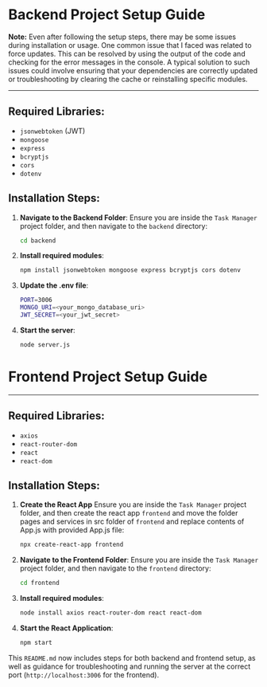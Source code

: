 # Backend Project Setup Guide

**Note:** Even after following the setup steps, there may be some issues during installation or usage. One common issue that I faced was related to force updates. This can be resolved by using the output of the code and checking for the error messages in the console. A typical solution to such issues could involve ensuring that your dependencies are correctly updated or troubleshooting by clearing the cache or reinstalling specific modules.

---

## Required Libraries:
- `jsonwebtoken` (JWT)
- `mongoose`
- `express`
- `bcryptjs`
- `cors`
- `dotenv`

## Installation Steps:

1. **Navigate to the Backend Folder**:
   Ensure you are inside the `Task Manager` project folder, and then navigate to the `backend` directory:
   ```bash
   cd backend
2. **Install required modules**:
   ```bash
   npm install jsonwebtoken mongoose express bcryptjs cors dotenv
3. **Update the .env file**:
   ```bash
   PORT=3006
   MONGO_URI=<your_mongo_database_uri>
   JWT_SECRET=<your_jwt_secret>
4. **Start the server**:
    ```bash
    node server.js

# Frontend Project Setup Guide

---

## Required Libraries:
- `axios`
- `react-router-dom`
- `react`
- `react-dom`

## Installation Steps:
1. **Create the React App**
   Ensure you are inside the `Task Manager` project folder, and then create the react app `frontend` and move the folder pages and services in src folder of `frontend`  and replace contents of App.js with provided App.js file:
   ```bash
   npx create-react-app frontend
   
2. **Navigate to the Frontend Folder**:
   Ensure you are inside the `Task Manager` project folder, and then navigate to the `frontend` directory:
   ```bash
   cd frontend
3. **Install required modules**:
   ```bash
   node install axios react-router-dom react react-dom
4. **Start the React Application**:
    ```bash
    npm start

This `README.md` now includes steps for both backend and frontend setup, as well as guidance for troubleshooting and running the server at the correct port (`http://localhost:3006` for the frontend).


